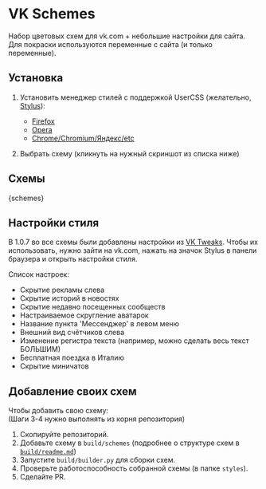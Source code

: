 # VK Schemes

Набор цветовых схем для vk.com + небольшие настройки для сайта.  
Для покраски используются переменные с сайта (и только переменные).

## Установка

1. Установить менеджер стилей с поддержкой UserCSS (желательно, [Stylus](https://github.com/openstyles/stylus/)):

    - [Firefox](https://addons.mozilla.org/firefox/addon/styl-us/)
    - [Opera](https://addons.opera.com/extensions/details/stylus/)
    - [Chrome/Chromium/Яндекс/etc](https://chrome.google.com/webstore/detail/stylus/clngdbkpkpeebahjckkjfobafhncgmne)

2. Выбрать схему (кликнуть на нужный скриншот из списка ниже)

## Схемы

{schemes}

## Настройки стиля

В 1.0.7 во все схемы были добавлены настройки из [VK Tweaks](https://github.com/evtn/vk-tweaks).
Чтобы их использовать, нужно зайти на vk.com, нажать на значок Stylus в панели браузера и открыть настройки стиля.

Список настроек:

-   Скрытие рекламы слева
-   Скрытие историй в новостях
-   Скрытие недавно посещенных сообществ
-   Настраиваемое скругление аватарок
-   Название пункта 'Мессенджер' в левом меню
-   Внешний вид счётчиков слева
-   Изменение регистра текста (например, можно сделать весь текст БОЛЬШИМ)
-   Бесплатная поездка в Италию
-   Скрытие миничатов

## Добавление своих схем

Чтобы добавить свою схему:  
(Шаги 3-4 нужно выполнять из корня репозитория)

1. Скопируйте репозиторий.
2. Добавьте схему в `build/schemes` (подробнее о структуре схем в [`build/readme.md`](build/readme.md))
3. Запустите `build/builder.py` для сборки схем.
4. Проверьте работоспособность собранной схемы (в папке `styles`).
5. Сделайте PR.
